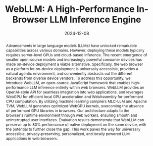---
title: 'WebLLM: A High-Performance In-Browser LLM Inference Engine'

authors:
  - charlieruan
  - Yucheng Qin
  - Xun Zhou
  - Ruihang Lai
  - Hongyi Jin
  - Yixin Dong
  - Bohan Hou
  - Meng-Shiun Yu
  - Yiyan Zhai
  - Sudeep Agarwal
  - Hangrui Cao
  - Siyuan Feng
  - Tianqi Chen

# Author notes (optional)
# author_notes:
#   - 'Equal contribution'

date: '2024-12-08'
doi: ''

# Schedule page publish date (NOT publication's date).
publishDate: '2024-12-08'

# Publication type.
# Accepts a single type but formatted as a YAML list (for Hugo requirements).
# Enter a publication type from the CSL standard.
publication_types: ['preprint']

# Publication name and optional abbreviated publication name.
publication: Preprint
publication_short: Preprint

abstract: Advancements in large language models (LLMs) have unlocked remarkable capabilities across various domains. However, deploying these models typically requires server-level GPUs and cloud-based inference. The recent emergence of smaller open-source models and increasingly powerful consumer devices has made on-device deployment a viable alternative. Specifically, the web browser as a platform for on-device deployment is universally accessible, provides a natural agentic environment, and conveniently abstracts out the different backends from diverse device vendors. To address this opportunity, we introduce WebLLM, an open-source JavaScript framework that enables high-performance LLM inference entirely within web browsers. WebLLM provides an OpenAI-style API for seamless integration into web applications, and leverages WebGPU for efficient local GPU acceleration and WebAssembly for performant CPU computation. By utilizing machine learning compilers MLC-LLM and Apache TVM, WebLLM generates optimized WebGPU kernels, overcoming the absence of performant GPU libraries in browsers. Our architecture adapts to the browser's runtime environment through web workers, ensuring smooth and uninterrupted user interfaces. Evaluation results demonstrate that WebLLM can preserve up to 80% performance of native deployment on the same device, with the potential to further close the gap. This work paves the way for universally accessible, privacy-preserving, personalized, and locally powered LLM applications in web browsers.

tags: []

# Display this page in the Featured widget?
featured: true

# Custom links (uncomment lines below)
links:
- name: Blog
  url: https://blog.mlc.ai/2024/06/13/webllm-a-high-performance-in-browser-llm-inference-engine
- name: Talk
  url: https://www.youtube.com/watch?v=MhTCzq7iTy0&list=PLNYkxOF6rcIAEVKJ98bDkQRkwvO4grhnt


# url_pdf: 'https://openreview.net/pdf?id=ISRyILhAyS'
# url_poster: 'https://docs.google.com/presentation/d/1t3zp4-4bu7gZcFs-gJL0okiSw_0hd01X/edit?usp=sharing'
url_code: 'https://github.com/mlc-ai/web-llm'

# Featured image
# To use, add an image named `featured.jpg/png` to your page's folder.
# image:
#   caption: 'Image credit: CD-GraB Paper Figure 1'
#   focal_point: ''
#   preview_only: false

---
